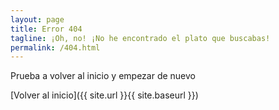 ```yaml
---
layout: page
title: Error 404
tagline: ¡Oh, no! ¡No he encontrado el plato que buscabas!
permalink: /404.html
---
```


Prueba a volver al inicio y empezar de nuevo

[Volver al inicio]({{ site.url }}{{ site.baseurl }})
